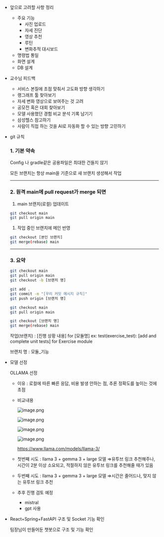 - 앞으로 고려할 사항 정리
    - 주요 기능
        - 사진 업로드
        - 자세 진단
        - 영상 추천
        - 루틴
        - 변화추적 대시보드
    - 명령법 통일
    - 화면 설계
    - DB 설계
- 교수님 피드백
    - 서비스 본질에 초점 맞춰서 고도화 방향 생각하기
    - 랭그래프 툴 찾아보기
    - 자세 변화 영상으로 보여주는 것 고려
    - 공모전 혹은 대회 찾아보기
    - 모델 사용했던 경험 비교 분석 기록 남기기
    - 삼성헬스 참고하기
    - 사람이 직접 하는 것을 AI로 자동화 할 수 있는 방향 고민하기
    
- git 규칙
    
    ### 1. 기본 약속
    
    Config 나 gradle같은 공용파일은 최대한 건들지 않기
    
    모든 브랜치는 항상 main을 기준으로 새 브랜치 생성해서 작업
    
    ---
    
    ### 2. 원격 main에 pull request가 merge 되면
    
    1. main 브랜치(로컬) 업데이트
    
    ```bash
    git checkout main
    git pull origin main
    ```
    
    1. 작업 중인 브랜치에 메인 반영
    
    ```bash
    git checkout [본인 브랜치]
    git merge(rebase) main
    ```
    
    ---
    
    ### 3. 요약
    
    ```bash
    git checkout main
    git pull origin main
    git checkout -b [브랜치 명]
    
    git add .
    git commit -m "[우리 커밋 메시지 규칙]"
    git push origin [브랜치 명]
    
    git checkout main
    git pull origin main
    
    git checkout [브랜치 명]
    git merge(rebase) main
    ```
    
    작업(브랜치) : [진행 상황 내용] for [모듈명] 
    ex: test(exercise_test): [add and complete unit tests] for Exercise module
    
    브랜치 명 : 모듈_기능
    
- 모델 선정
    
    OLLAMA 선정
    
    - 이유 : 로컬에 따른 빠른 응답, 비용 발생 안하는 점, 추론 정확도를 높이는 것에 초점
    - 비교내용
        
        ![image.png](attachment:18c6669c-17d4-4524-abcf-8ed3a4a7d868:image.png)
        
        ![image.png](attachment:621d8fbb-6e79-450b-b10a-c47967e5c405:image.png)
        
        ![image.png](attachment:91f0c09e-d0ff-41d3-b6fb-4c6b179b4142:image.png)
        
        ![image.png](attachment:d24571e8-12f8-4159-876a-d10dfd8365ae:image.png)
        
        https://www.llama.com/models/llama-3/
        
    - 첫번째 시도 : llama 3 + gemma 3 + large 모델 ⇒유투브 링크 추천해주나, 시간이 2분 이상 소요되고, 적절하지 않은 유투브 링크를 추천해줄 때가 있음
    - 두번째 시도 : llama 3 + gemma 3 + large 모델 ⇒시간은 줄어드나, 맞지 않는 유투브 링크 추천
    - 추후 진행 검토 예정
        - mistral
        - gpt 사용
- React+Spring+FastAPI 구조 및 Socket 기능 확인
    
    팀장님이 만들어둔 챗봇으로 구조 및 기능 확인